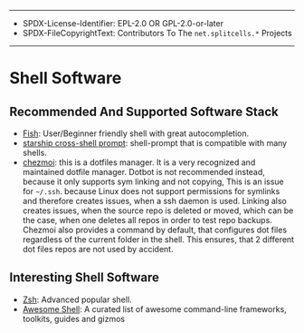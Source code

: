 ----
* SPDX-License-Identifier: EPL-2.0 OR GPL-2.0-or-later
* SPDX-FileCopyrightText: Contributors To The `net.splitcells.*` Projects
----
# Shell Software
## Recommended And Supported Software Stack
* [Fish](https://fishshell.com/):
  User/Beginner friendly shell with great autocompletion.
* [starship cross-shell prompt](https://starship.rs/):
  shell-prompt that is compatible with many shells.
* [chezmoi](https://github.com/twpayne/chezmoi): this is a dotfiles manager.
  It is a very recognized and maintained dotfile manager.
  Dotbot is not recommended instead, because it only supports sym linking and not copying,
  This is an issue for `~/.ssh`.
  because Linux does not support permissions for symlinks and therefore creates issues,
  when a ssh daemon is used.
  Linking also creates issues, when the source repo is deleted or moved,
  which can be the case, when one deletes all repos in order to test repo backups.
  Chezmoi also provides a command by default,
  that configures dot files regardless of the current folder in the shell.
  This ensures, that 2 different dot files repos are not used by accident.
## Interesting Shell Software
* [Zsh](https://www.zsh.org/): Advanced popular shell.
* [Awesome Shell](https://github.com/alebcay/awesome-shell): A curated list of awesome command-line frameworks, toolkits, guides and gizmos
